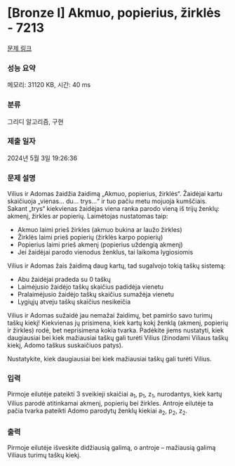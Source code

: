 # [Bronze I] Akmuo, popierius, žirklės - 7213 

[문제 링크](https://www.acmicpc.net/problem/7213) 

### 성능 요약

메모리: 31120 KB, 시간: 40 ms

### 분류

그리디 알고리즘, 구현

### 제출 일자

2024년 5월 3일 19:26:36

### 문제 설명

<p>Vilius ir Adomas žaidžia žaidimą „Akmuo, popierius, žirklės“. Žaidėjai kartu skaičiuoja „vienas… du… trys…“ ir tuo pačiu metu mojuoja kumščiais. Sakant „trys“ kiekvienas žaidėjas viena ranka parodo vieną iš trijų ženklų: akmenį, žirkles ar popierių. Laimėtojas nustatomas taip:</p>

<ul>
	<li>Akmuo laimi prieš žirkles (akmuo bukina ar laužo žirkles)</li>
	<li>Žirklės laimi prieš popierių (žirklės karpo popierių)</li>
	<li>Popierius laimi prieš akmenį (popierius uždengią akmenį)</li>
	<li>Jei žaidėjai parodo vienodus ženklus, tai laikoma lygiosiomis</li>
</ul>

<p>Vilius ir Adomas žais žaidimą daug kartų, tad sugalvojo tokią taškų sistemą:</p>

<ul>
	<li>Abu žaidėjai pradeda su 0 taškų</li>
	<li>Laimėjusio žaidėjo taškų skaičius padidėja vienetu</li>
	<li>Pralaimėjusio žaidėjo taškų skaičius sumažėja vienetu</li>
	<li>Lygiųjų atveju taškų skaičius nesikeičia</li>
</ul>

<p>Vilius ir Adomas sužaidė jau nemažai žaidimų, bet pamiršo savo turimų taškų kiekį! Kiekvienas jų prisimena, kiek kartų kokį ženklą (akmenį, popierių ir žirkles) rodė, bet neprisimena kokia tvarka. Padėkite jiems nustatyti, kiek daugiausiai bei kiek mažiausiai taškų gali turėti Vilius (žinodami Viliaus taškų kiekį, Adomo taškus suskaičiuos patys).</p>

<p>Nustatykite, kiek daugiausiai bei kiek mažiausiai taškų gali turėti Vilius.</p>

### 입력 

 <p>Pirmoje eilutėje pateikti 3 sveikieji skaičiai a<sub>1</sub>, p<sub>1</sub>, z<sub>1</sub>, nurodantys, kiek kartų Vilius parodė atitinkamai akmenį, popierių bei žirkles. Antroje eilutėje ta pačia tvarka pateikti Adomo parodytų ženklų kiekiai a<sub>2</sub>, p<sub>2</sub>, z<sub>2</sub>.</p>

### 출력 

 <p>Pirmoje eilutėje išveskite didžiausią galimą, o antroje – mažiausią galimą Viliaus turimų taškų kiekį.</p>

